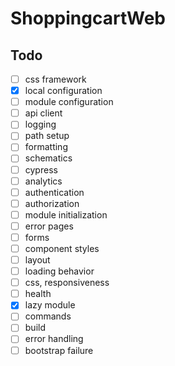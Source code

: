 # ShoppingcartWeb

## Todo

-   [ ] css framework
-   [x] local configuration
-   [ ] module configuration
-   [ ] api client
-   [ ] logging
-   [ ] path setup
-   [ ] formatting
-   [ ] schematics
-   [ ] cypress
-   [ ] analytics
-   [ ] authentication
-   [ ] authorization
-   [ ] module initialization
-   [ ] error pages
-   [ ] forms
-   [ ] component styles
-   [ ] layout
-   [ ] loading behavior
-   [ ] css, responsiveness
-   [ ] health
-   [x] lazy module
-   [ ] commands
-   [ ] build
-   [ ] error handling
-   [ ] bootstrap failure
